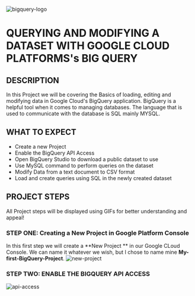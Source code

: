 ![bigquery-logo](https://github.com/deepakm925/Google-CLoud-Platform/blob/main/Querying-and-Modifying-data-with-GCP-BigQuery/resources/Bigquery-project-logo.jpg)
# QUERYING AND MODIFYING A DATASET WITH GOOGLE CLOUD PLATFORMS's BIG QUERY

## DESCRIPTION
In this Project we will be covering the Basics of loading, editing and modifying data in Google Cloud's BigQuery application. BigQuery is a helpful tool when it comes to managing databases. The language that is used to communicate with the database is SQL mainly MYSQL. 

## WHAT TO EXPECT
- Create a new Project
- Enable the BigQuery API Access
- Open BigQuery Studio to download a public dataset to use
- Use MySQL command to perform queries on the dataset
- Modify Data from a text document to CSV format
- Load and create queries using SQL in the newly created dataset

## PROJECT STEPS
All Project steps will be displayed using GIFs for better understanding and appeal!

### STEP ONE: Creating a New Project in Google Platform Console
In this first step we will create a **New Project ** in our Google CLoud Console. We can name it whatever we wish, but I chose to name mine **My-first-BigQuery-Project**. 
![new-project](https://github.com/deepakm925/Google-CLoud-Platform/blob/main/Querying-and-Modifying-data-with-GCP-BigQuery/resources/new-project.gif)

### STEP TWO: ENABLE THE BIGQUERY API ACCESS
![api-access](https://github.com/deepakm925/Google-CLoud-Platform/blob/main/Querying-and-Modifying-data-with-GCP-BigQuery/resources/enabling-api-access.gif)
